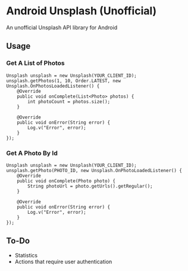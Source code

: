 # Android Unsplash (Unofficial)
An unofficial Unsplash API library for Android

## Usage

### Get A List of Photos
~~~~~
Unsplash unsplash = new Unsplash(YOUR_CLIENT_ID);
unsplash.getPhotos(1, 10, Order.LATEST, new Unsplash.OnPhotosLoadedListener() {
    @Override
    public void onComplete(List<Photo> photos) {
        int photoCount = photos.size();
    }

    @Override
    public void onError(String error) {
        Log.v("Error", error);
    }
});
~~~~~

### Get A Photo By Id
~~~~~
Unsplash unsplash = new Unsplash(YOUR_CLIENT_ID);
unsplash.getPhoto(PHOTO_ID, new Unsplash.OnPhotoLoadedListener() {
    @Override
    public void onComplete(Photo photo) {
        String photoUrl = photo.getUrls().getRegular();
    }

    @Override
    public void onError(String error) {
        Log.v("Error", error);
    }
});
~~~~~

## To-Do
+ Statistics
+ Actions that require user authentication
